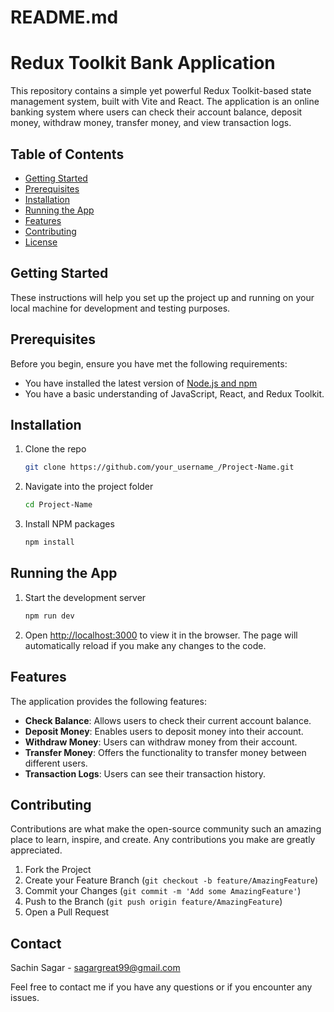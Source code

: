 # README.md

# Redux Toolkit Bank Application

This repository contains a simple yet powerful Redux Toolkit-based state management system, built with Vite and React. The application is an online banking system where users can check their account balance, deposit money, withdraw money, transfer money, and view transaction logs.

## Table of Contents
- [Getting Started](#getting-started)
- [Prerequisites](#prerequisites)
- [Installation](#installation)
- [Running the App](#running-the-app)
- [Features](#features)
- [Contributing](#contributing)
- [License](#license)

## Getting Started

These instructions will help you set up the project up and running on your local machine for development and testing purposes.

## Prerequisites

Before you begin, ensure you have met the following requirements:
- You have installed the latest version of [Node.js and npm](https://nodejs.org/en/download/)
- You have a basic understanding of JavaScript, React, and Redux Toolkit.

## Installation

1. Clone the repo
   ```sh
   git clone https://github.com/your_username_/Project-Name.git
   ```
2. Navigate into the project folder
   ```sh
   cd Project-Name
   ```
3. Install NPM packages
   ```sh
   npm install
   ```

## Running the App

1. Start the development server
   ```sh
   npm run dev
   ```
2. Open [http://localhost:3000](http://localhost:3000) to view it in the browser. The page will automatically reload if you make any changes to the code.

## Features

The application provides the following features:
- **Check Balance**: Allows users to check their current account balance.
- **Deposit Money**: Enables users to deposit money into their account.
- **Withdraw Money**: Users can withdraw money from their account.
- **Transfer Money**: Offers the functionality to transfer money between different users.
- **Transaction Logs**: Users can see their transaction history.

## Contributing

Contributions are what make the open-source community such an amazing place to learn, inspire, and create. Any contributions you make are greatly appreciated.

1. Fork the Project
2. Create your Feature Branch (`git checkout -b feature/AmazingFeature`)
3. Commit your Changes (`git commit -m 'Add some AmazingFeature'`)
4. Push to the Branch (`git push origin feature/AmazingFeature`)
5. Open a Pull Request

## Contact

Sachin Sagar - sagargreat99@gmail.com

Feel free to contact me if you have any questions or if you encounter any issues.
